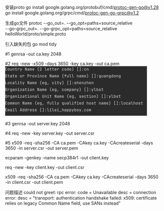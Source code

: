 安装proto
go install google.golang.org/protobuf/cmd/protoc-gen-go@v1.28
go install google.golang.org/grpc/cmd/protoc-gen-go-grpc@v1.2


生成go文件
protoc --go_out=. --go_opt=paths=source_relative \
--go-grpc_out=. --go-grpc_opt=paths=source_relative \
helloWorld/proto/simple.proto


引入缺失的包
go mod tidy


#1
genrsa -out ca.key 2048

#2
req -new -x509 -days 3650 -key ca.key -out ca.pem
![img_1.png](img_1.png)


#3
genrsa -out server.key 2048

#4
req -new -key server.key -out server.csr

#5
x509 -req -sha256 -CA ca.pem -CAkey ca.key -CAcreateserial -days 3650 -in server.csr -out server.pem


ecparam -genkey -name secp384r1 -out  client.key

req -new -key client.key -out client.csr

x509 -req -sha256 -CA ca.pem -CAkey ca.key -CAcreateserial -days 3650 -in client.csr -out client.pem



问题描述
could not greet: rpc error: code = Unavailable desc = connection error: desc = "transport: authentication handshake failed: x509: certificate relies on legacy Common Name field, use SANs instead"

